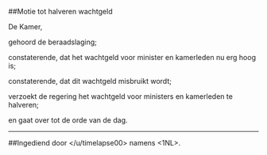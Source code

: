 ##Motie tot halveren wachtgeld  
 
De Kamer,

gehoord de beraadslaging;

constaterende, dat het wachtgeld voor minister en kamerleden nu erg hoog is;

constaterende, dat dit wachtgeld misbruikt wordt;

verzoekt de regering het wachtgeld voor ministers en kamerleden te halveren;

en gaat over tot de orde van de dag.

---

##Ingediend door </u/timelapse00> namens <1NL>.
